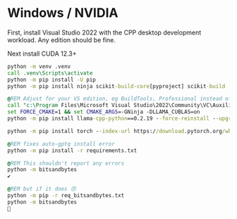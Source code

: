 # Windows / NVIDIA

First, install Visual Studio 2022 with the CPP desktop development workload.
Any edition should be fine.

Next install CUDA 12.3+

```bat
python -m venv .venv
call .venv\Scripts\activate
python -m pip install -U pip
python -m pip install ninja scikit-build-core[pyproject] scikit-build

@REM Adjust for your VS edition, eg BuildTools, Professional instead of Community
call "c:\Program Files\Microsoft Visual Studio\2022\Community\VC\Auxiliary\Build\vcvars64.bat"
set FORCE_CMAKE=1 && set CMAKE_ARGS=-GNinja -DLLAMA_CUBLAS=on
python -m pip install llama-cpp-python==0.2.19 --force-reinstall --upgrade --no-cache-dir --no-build-isolation -v

python -m pip install torch --index-url https://download.pytorch.org/whl/cu121 --force-reinstall

@REM fixes auto-gptq install error
python -m pip install -r requirements.txt

@REM This shouldn't report any errors
python -m bitsandbytes
✔

@REM but if it does 😠
python -m pip -r req_bitsandbytes.txt
python -m bitsandbytes 
🙏
```
